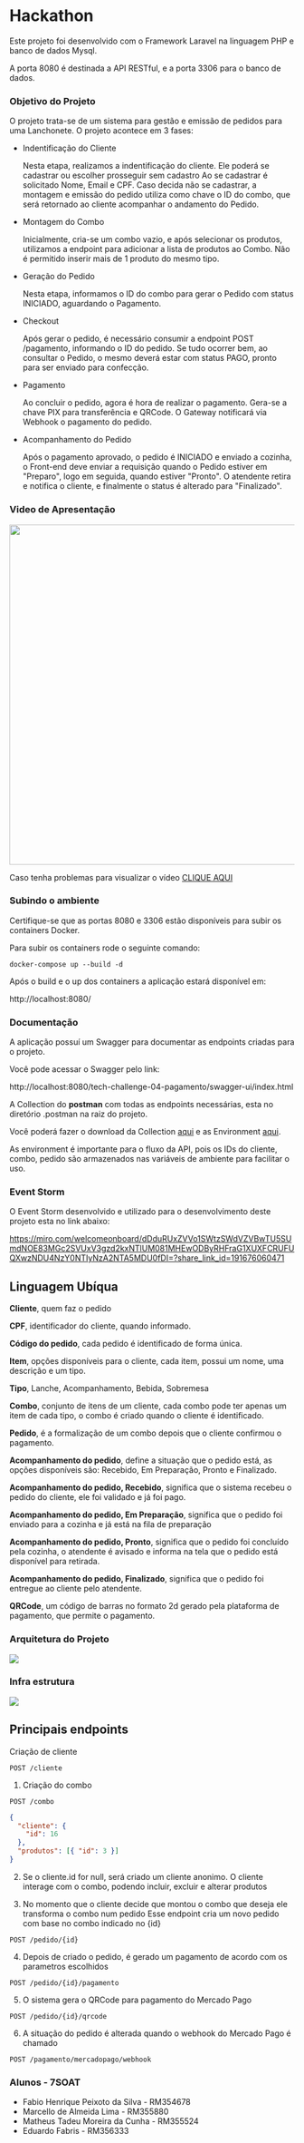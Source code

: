 # Hackathon

Este projeto foi desenvolvido com o Framework Laravel na linguagem PHP e banco de dados Mysql.

A porta 8080 é destinada a API RESTful, e a porta 3306 para o banco de dados.

### Objetivo do Projeto

O projeto trata-se de um sistema para gestão e emissão de pedidos para uma Lanchonete.
O projeto acontece em 3 fases:

- Indentificação do Cliente

  Nesta etapa, realizamos a indentificação do cliente. Ele poderá se cadastrar ou escolher prosseguir sem cadastro
  Ao se cadastrar é solicitado Nome, Email e CPF. Caso decida não se cadastrar, a montagem e emissão do pedido utiliza como chave o ID do combo, que será retornado ao cliente acompanhar o andamento do Pedido.

- Montagem do Combo

  Inicialmente, cria-se um combo vazio, e após selecionar os produtos, utilizamos a endpoint para adicionar a lista de produtos ao Combo.
  Não é permitido inserir mais de 1 produto do mesmo tipo.

- Geração do Pedido

  Nesta etapa, informamos o ID do combo para gerar o Pedido com status INICIADO, aguardando o Pagamento.

- Checkout

  Após gerar o pedido, é necessário consumir a endpoint POST /pagamento, informando o ID do pedido.
  Se tudo ocorrer bem, ao consultar o Pedido, o mesmo deverá estar com status PAGO, pronto para ser enviado para confecção.

- Pagamento

  Ao concluir o pedido, agora é hora de realizar o pagamento. Gera-se a chave PIX para transferência e QRCode.
  O Gateway notificará via Webhook o pagamento do pedido.

- Acompanhamento do Pedido

  Após o pagamento aprovado, o pedido é INICIADO e enviado a cozinha, o Front-end deve enviar a requisição quando o Pedido estiver em "Preparo", logo em seguida, quando estiver "Pronto". O atendente retira e notifica o cliente, e finalmente o status é alterado para "Finalizado".

### Video de Apresentação

<a href="https://youtu.be/hTunl4YVG3U"><img src=".doc/video-thumbnail.jpg" width="600"></a>

Caso tenha problemas para visualizar o vídeo <a href="https://youtu.be/hTunl4YVG3U">CLIQUE AQUI</a>

### Subindo o ambiente

Certifique-se que as portas 8080 e 3306 estão disponíveis para subir os containers Docker.

Para subir os containers rode o seguinte comando:

`docker-compose up --build -d`

Após o build e o up dos containers a aplicação estará disponível em:

http://localhost:8080/

### Documentação

A aplicação possuí um Swagger para documentar as endpoints criadas para o projeto.

Você pode acessar o Swagger pelo link:

http://localhost:8080/tech-challenge-04-pagamento/swagger-ui/index.html

A Collection do **postman** com todas as endpoints necessárias, esta no diretório .postman na raiz do projeto.

Você poderá fazer o download da Collection <a target="_blank" href="/.postman/Tech Challenge.postman_collection.json" target="blank">aqui</a> e as Environment <a target="_blank" href="/.postman/Tech Challenge.postman_environment.json">aqui</a>.

As environment é importante para o fluxo da API, pois os IDs do cliente, combo, pedido são armazenados nas variáveis de ambiente para facilitar o uso.

### Event Storm

O Event Storm desenvolvido e utilizado para o desenvolvimento deste projeto esta no link abaixo:

https://miro.com/welcomeonboard/dDduRUxZVVo1SWtzSWdVZVBwTU5SUmdNOE83MGc2SVUxV3gzd2kxNTlUM081MHEwODByRHFraG1XUXFCRUFUQXwzNDU4NzY0NTIyNzA2NTA5MDU0fDI=?share_link_id=191676060471

## Linguagem Ubíqua

**Cliente**, quem faz o pedido

**CPF**, identificador do cliente, quando informado.

**Código do pedido**, cada pedido é identificado de forma única.

**Item**, opções disponíveis para o cliente, cada item, possui um nome, uma descrição e um tipo.

**Tipo**, Lanche, Acompanhamento, Bebida, Sobremesa

**Combo**, conjunto de itens de um cliente, cada combo pode ter apenas um item de cada tipo, o combo é criado quando o cliente é identificado.

**Pedido**, é a formalização de um combo depois que o cliente confirmou o pagamento.

**Acompanhamento do pedido**, define a situação que o pedido está, as opções disponíveis são: Recebido, Em Preparação, Pronto e Finalizado.

**Acompanhamento do pedido, Recebido**, significa que o sistema recebeu o pedido do cliente, ele foi validado e já foi pago.

**Acompanhamento do pedido, Em Preparação**, significa que o pedido foi enviado para a cozinha e já está na fila de preparação

**Acompanhamento do pedido, Pronto**, significa que o pedido foi concluído pela cozinha, o atendente é avisado e informa na tela que o pedido está disponível para retirada.

**Acompanhamento do pedido, Finalizado**, significa que o pedido foi entregue ao cliente pelo atendente.

**QRCode**, um código de barras no formato 2d gerado pela plataforma de pagamento, que permite o pagamento.

### Arquitetura do Projeto

<img src=".doc/diagrama-arquitetura.drawio.png">

### Infra estrutura

<img src=".doc/diagrama-infra.drawio.png">

## Principais endpoints

Criação de cliente

```
POST /cliente
```

1. Criação do combo

```
POST /combo
```

```json
{
  "cliente": {
    "id": 16
  },
  "produtos": [{ "id": 3 }]
}
```

2. Se o cliente.id for null, será criado um cliente anonimo.
   O cliente interage com o combo, podendo incluir, excluir e alterar produtos

3. No momento que o cliente decide que montou o combo que deseja ele transforma o combo num pedido
   Esse endpoint cria um novo pedido com base no combo indicado no {id}

```
POST /pedido/{id}
```

4. Depois de criado o pedido, é gerado um pagamento de acordo com os parametros escolhidos

```
POST /pedido/{id}/pagamento
```

5. O sistema gera o QRCode para pagamento do Mercado Pago

```
POST /pedido/{id}/qrcode
```

6. A situação do pedido é alterada quando o webhook do Mercado Pago é chamado

```
POST /pagamento/mercadopago/webhook
```

### Alunos - 7SOAT

- Fabio Henrique Peixoto da Silva - RM354678
- Marcello de Almeida Lima - RM355880
- Matheus Tadeu Moreira da Cunha - RM355524
- Eduardo Fabris - RM356333

